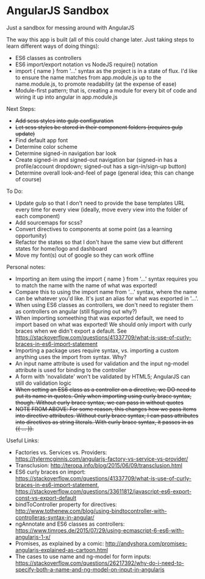 # AngularJS Sandbox
Just a sandbox for messing around with AngularJS

The way this app is built (all of this could change later.  Just taking steps to learn different ways of doing things):
- ES6 classes as controllers
- ES6 import/export notation vs NodeJS require() notation
- import { name } from '...' syntax as the project is in a state of flux.  I'd like to ensure the name matches from app.module.js up to the name.module.js, to promote readability (at the expense of ease)
- Module-first pattern; that is, creating a module for every bit of code and wiring it up into angular in app.module.js

Next Steps:
- ~~Add scss styles into gulp configuration~~
- ~~Let scss styles be stored in their component folders (requires gulp update)~~
- Find default app font
- Determine color scheme
- Determine signed-in navigation bar look
- Create signed-in and signed-out navigation bar (signed-in has a profile/account dropdown; signed-out has a sign-in/sign-up button)
- Determine overall look-and-feel of page (general idea; this can change of course)

To Do:
- Update gulp so that I don't need to provide the base templates URL every time for every view (ideally, move every view into the folder of each component)
- Add sourcemaps for scss?
- Convert directives to components at some point (as a learning opportunity)
- Refactor the states so that I don't have the same view but different states for home/logo and dashboard
- Move my font(s) out of google so they can work offline

Personal notes:
- Importing an item using the import { name } from '...' syntax requires you to match the name with the name of what was exported!
- Compare this to using the import name from '...' syntax, where the name can be whatever you'd like.  It's just an alias for what was exported in '...'.
- When using ES6 classes as controllers, we don't need to register them as controllers on angular (still figuring out why?)
- When importing someething that was exported default, we need to import based on what was exported!  We should only import with curly braces when we didn't export a default.  See https://stackoverflow.com/questions/41337709/what-is-use-of-curly-braces-in-es6-import-statement
- Importing a package uses require syntax, vs. importing a custom anything uses the import from syntax.  Why?
- An input name attribute is used for validation and the input ng-model attribute is used for binding to the controller
- A form with 'novalidate' won't be validated by HTML5; AngularJS can still do validation logic
- ~~When setting an ES6 class as a controller on a directive, we DO need to put its name in quotes.  Only when importing using curly brace syntax, though.  Without curly brace syntax, we can pass in without quotes~~
- ~~NOTE FROM ABOVE:  For some reason, this changes how we pass items into directive attributes.  Without curly brace syntax, I can pass attributes into directives as string literals.  With curly brace syntax, it passes in as {{ ... }}.~~

Useful Links:
- Factories vs. Services vs. Providers: https://tylermcginnis.com/angularjs-factory-vs-service-vs-provider/
- Transclusion: http://teropa.info/blog/2015/06/09/transclusion.html
- ES6 curly braces on import: https://stackoverflow.com/questions/41337709/what-is-use-of-curly-braces-in-es6-import-statement, https://stackoverflow.com/questions/33611812/javascript-es6-export-const-vs-export-default
- bindToController property for directives: http://www.tothenew.com/blog/using-bindtocontroller-with-controlleras-syntax-in-angular/
- ngAnnotate and ES6 classes as controllers: https://www.timroes.de/2015/07/29/using-ecmascript-6-es6-with-angularjs-1-x/
- Promises, as explained by a comic: http://andyshora.com/promises-angularjs-explained-as-cartoon.html
- The cases to use name and ng-model for form inputs: https://stackoverflow.com/questions/26217392/why-do-i-need-to-specify-both-a-name-and-ng-model-on-input-in-angularjs